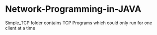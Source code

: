 # Network-Programming-in-JAVA
Simple_TCP folder contains TCP Programs which could only run for one client at a time
